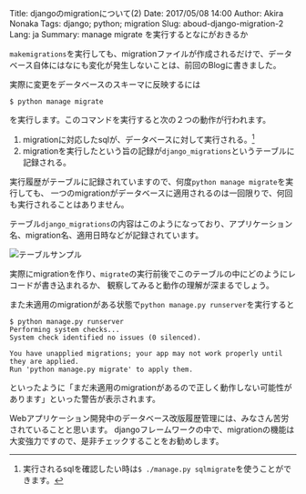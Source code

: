 Title: djangoのmigrationについて(2)
Date: 2017/05/08 14:00
Author: Akira Nonaka
Tags: django; python; migration
Slug: aboud-django-migration-2
Lang: ja
Summary: manage migrate を実行するとなにがおきるか

`makemigrations`を実行しても、migrationファイルが作成されるだけで、データベース自体にはなにも変化が発生しないことは、前回のBlogに書きました。

実際に変更をデータベースのスキーマに反映するには
```
$ python manage migrate

```
を実行します。このコマンドを実行すると次の２つの動作が行われます。

1. migrationに対応したsqlが、データベースに対して実行される。[^注1]
2. migrationを実行したという旨の記録が`django_migrations`というテーブルに記録される。

実行履歴がテーブルに記録されていますので、何度`python manage migrate`を実行しても、
一つのmigrationがデータベースに適用されるのは一回限りで、何回も実行されることはありません。

テーブル`django_migrations`の内容はこのようになっており、アプリケーション名、migration名、適用日時などが記録されています。

![テーブルサンプル]({filename}/images/dinajgo_migrations.png)

実際にmigrationを作り、`migrate`の実行前後でこのテーブルの中にどのようにレコードが書き込まれるか、
観察してみると動作の理解が深まるでしょう。

また未適用のmigrationがある状態で`python manage.py runserver`を実行すると
```
$ python manage.py runserver
Performing system checks...
System check identified no issues (0 silenced).

You have unapplied migrations; your app may not work properly until they are applied.
Run 'python manage.py migrate' to apply them.
```
といったように「まだ未適用のmigrationがあるので正しく動作しない可能性があります」といった警告が表示されます。

Webアプリケーション開発中のデータベース改版履歴管理には、みなさん苦労されていることと思います。
djangoフレームワークの中で、migrationの機能は大変強力ですので、是非チェックすることをお勧めします。

[^注1]:実行されるsqlを確認したい時は`$ ./manage.py sqlmigrate`を使うことができます。

